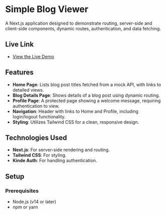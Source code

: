 # Simple Blog Viewer

A Next.js application designed to demonstrate routing, server-side and client-side components, dynamic routes, authentication, and data fetching.

## Live Link
- [View the Live Demo](https://simple-blog-viewer.vercel.app/)

## Features
- **Home Page**: Lists blog post titles fetched from a mock API, with links to detailed views.
- **Blog Details Page**: Shows details of a blog post using dynamic routing.
- **Profile Page**: A protected page showing a welcome message, requiring authentication to view.
- **Navigation**: Header with links to Home and Profile, including login/logout functionality.
- **Styling**: Utilizes Tailwind CSS for a clean, responsive design.

## Technologies Used
- **Next.js**: For server-side rendering and routing.
- **Tailwind CSS**: For styling.
- **Kinde Auth**: For handling authentication.

## Setup

### Prerequisites
- Node.js (v14 or later)
- npm or yarn